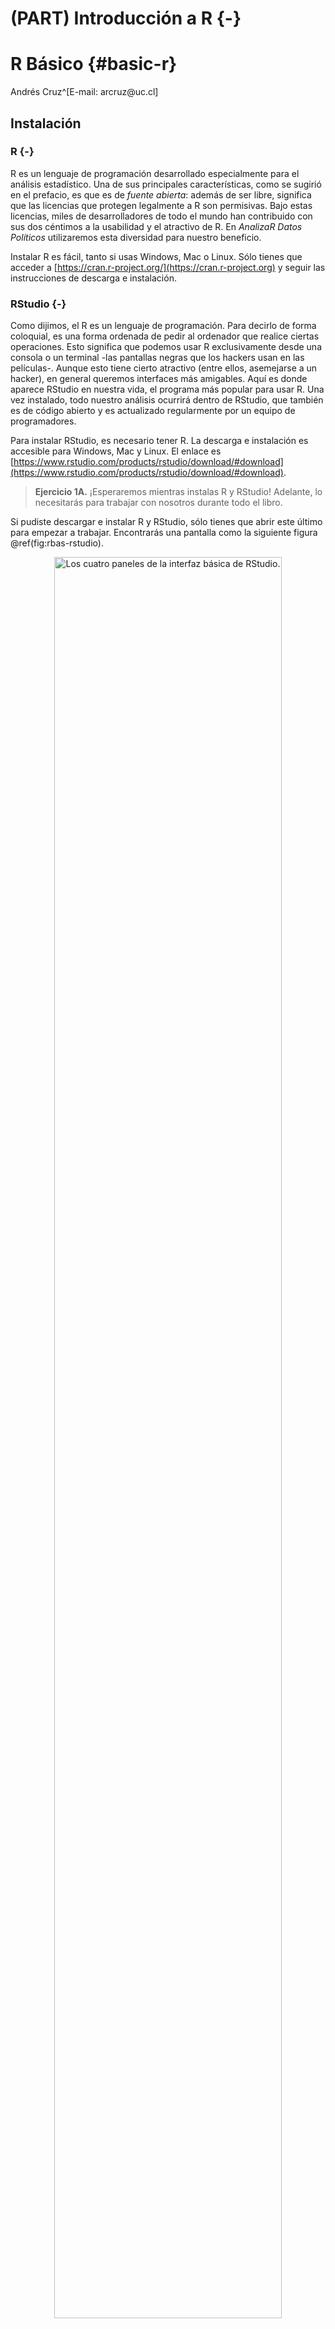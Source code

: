 # (PART) Introducción a R {-}

# R Básico {#basic-r}

Andrés Cruz^[E-mail: arcruz\@uc.cl]

## Instalación

### R {-}

R es un lenguaje de programación desarrollado especialmente para el análisis estadístico. Una de sus principales características, como se sugirió en el prefacio, es que es de *fuente abierta*: además de ser libre, significa que las licencias que protegen legalmente a R son permisivas. Bajo estas licencias, miles de desarrolladores de todo el mundo han contribuido con sus dos céntimos a la usabilidad y el atractivo de R. En *AnalizaR Datos Políticos* utilizaremos esta diversidad para nuestro beneficio.

Instalar R es fácil, tanto si usas Windows, Mac o Linux. Sólo tienes que acceder a [https://cran.r-project.org/](https://cran.r-project.org) y seguir las instrucciones de descarga e instalación.

### RStudio {-}

Como dijimos, el R es un lenguaje de programación. Para decirlo de forma coloquial, es una forma ordenada de pedir al ordenador que realice ciertas operaciones. Esto significa que podemos usar R exclusivamente desde una consola o un terminal -las pantallas negras que los hackers usan en las películas-. Aunque esto tiene cierto atractivo (entre ellos, asemejarse a un hacker), en general queremos interfaces más amigables. Aquí es donde aparece RStudio en nuestra vida, el programa más popular para usar R. Una vez instalado, todo nuestro análisis ocurrirá dentro de RStudio, que también es de código abierto y es actualizado regularmente por un equipo de programadores.

Para instalar RStudio, es necesario tener R. La descarga e instalación es accesible para Windows, Mac y Linux. El enlace es [https://www.rstudio.com/products/rstudio/download/#download](https://www.rstudio.com/products/rstudio/download/#download).

> **Ejercicio 1A.** ¡Esperaremos mientras instalas R y RStudio! Adelante, lo necesitarás para trabajar con nosotros durante todo el libro.

Si pudiste descargar e instalar R y RStudio, sólo tienes que abrir este último para empezar a trabajar. Encontrarás una pantalla como la siguiente figura \@ref(fig:rbas-rstudio).

<div class="figure" style="text-align: center">
<img src="00-images/basic-r/rstudio.png" alt="Los cuatro paneles de la interfaz básica de RStudio." width="85%" />
<p class="caption">(\#fig:rbas-rstudio)Los cuatro paneles de la interfaz básica de RStudio.</p>
</div>

RStudio está dividido en cuatro paneles (consola, guión, objetos y miscelánea), que abordaremos a continuación. La idea de esta sección es familiarizar al lector principiante con la base de R.

Además, le recomendamos que edite algunas configuraciones de RSutdio antes de comenzar, lo que en nuestra experiencia mejorará su experiencia de aprendizaje^[La idea de estos cambios es que cada sesión de RStudio comience de cero para evitar malentendidos. Esto es coherente con los proyectos de RStudio, que revisaremos en un momento]:

- General > Desmarcar "Restaurar .RData en el espacio de trabajo al inicio"
- General > Guardar el espacio de trabajo en .RData al cerrar > Nunca

## Consola

El panel inferior izquierdo de RSutdio es nuestro espacio de comunicación directa con el ordenador, donde le exigimos que realice tareas específicas, utilizando el "lenguaje R". Llamaremos a estas demandas *comandos*. Intentemos usar o "ejecutar" un comando que realice una operación aritmética básica:


```r
2 + 2
## [1] 4
```

Un consejo para la consola es que con las teclas de flecha arriba y abajo puedes navegar por el registro de comandos utilizados.


## Script

El panel superior izquierdo de RStudio puede describirse como un "registro de comandos". Aunque la consola puede ser útil para algunos comandos, los análisis complejos requerirán que llevemos un registro de nuestro código.

Para escribir un nuevo script es tan fácil como presionar `Ctrl + Shift + N` o ir a `Archivo > Nuevo archivo > R Script` (usar atajos de teclado es una gran idea, y no sólo por el "factor hacker"). La pantalla blanca de un nuevo script es similar a un bloc de notas en blanco, con la característica de que cada línea debe ser pensada como un comando. Note que escribir un comando en el script y presionar "Enter" no hace nada más que un salto de párrafo. Para ejecutar el comando en una línea, tienes que presionar `Ctrl + Enter` (si tienes Mac, `Cmd + Enter`). Es posible seleccionar varias líneas/comandos a la vez y ejecutarlos todos con `Ctrl + Enter`.

Escribir sólo código en nuestros scripts no es suficiente, ya que normalmente también queremos escribir comentarios explicativos. Esto no sólo es relevante para el trabajo en grupo (el código extranjero puede ser ininteligible sin una guía clara), sino que también denota atención para tu futuro "tú". En varias ocasiones, tenemos que comprobar el código que escribimos hace un par de meses, sin entender nada, y pensar cosas desagradables sobre nosotros mismos. Al escribir los comandos, R reconoce que todo lo que sigue a un signo numérico (#) es un comentario. Por lo tanto, hay dos maneras de escribir comentarios, como "comandos estériles" o como un apéndice de comandos funcionales:


```r
# Este es un comando estéril. ¡R sabe que es sólo un comentario!
```


```r
2 + 2 # Este es un apéndice-comando, no modifica el código
## [1] 4
```

Para guardar un Script, todo lo que tienes que hacer es presionar "Ctrl + S" o hacer clic en "Archivo > Guardar".

## Objetos (y funciones)

Este es el panel superior derecho de RStudio. Aunque tiene tres pestañas ("Ambiente", "Historia" y "Conexiones"), la gran estrella es "Ambiente", que funciona como un registro de los objetos que creamos mientras trabajamos. Una de las principales características de R es que permite almacenar objetos y luego ejecutar comandos con ellos. La forma de crear un objeto es usando una flecha `<-`, para que el `nombre_del_objeto` <- `contenido`. Llamaremos a esto una *asignación*. Por ejemplo:


```r
objeto_1 <- 2 + 2
```

Después de ejecutar esto, un nuevo objeto aparecerá en el panel de "Ambiente", `objeto_1`. Este contiene el resultado de `2+2`. Es posible preguntarle a R cuál es el contenido de un objeto con sólo ejecutar su nombre como si fuera un comando:


```r
objeto_1
## [1] 4
```

Crucialmente, los objetos pueden ser insertados en otros comandos refiriéndose a su contenido. Por ejemplo:


```r
objeto_1 + 10
## [1] 14
```

También es posible reasignar los objetos: si nos aburrimos de `objeto_1` como un `4`, podemos asignarle el valor que queramos. Los valores de texto (caracteres) también son válidos, tienen que ser escritos entre comillas:



```r
objeto_1 <- "democracia"
```


```r
objeto_1
## [1] "democracia"
```

Borrar un objeto también es una tarea sencilla. Aunque puede sonar como si perdiéramos nuestro trabajo duro, tener una ficha de "Ambiente" limpia y fácil de leer a menudo vale la pena. Para ello, tenemos que usar la función `rm(nombre_del_objeto)`. También puedes usar `rm(list=ls())` para borrar todos los objetos.

### Vectores

Hasta ahora hemos aprendido los objetos más básicos de R, que contienen un único valor.  **Los vectores** son objetos más complejos^[Técnicamente hablando, los objetos anteriores son vectores de longitud 1 para R]. Crear un vector es simple, sólo tenemos que insertar sus componentes entre una `c()`, separados por comas:


```r
vector_1 <- c(15, 10, 20)
vector_1
## [1] 15 10 20
```

Una necesidad básica al crear vectores es la inserción de secuencias de números. Una forma sencilla de hacerlo es con colones (:). Por ejemplo, examinemos el siguiente vector:


```r
vector_2 <- c(9, 7:10, 2, 14)
vector_2
## [1]  9  7  8  9 10  2 14
```

Podemos seleccionar elementos específicos de un vector utilizando sus posiciones:


```r
vector_2[2] # nos da el segundo elemento
## [1] 7
vector_2[4:6] # nos da el cuarto, quinto y sexto elemento.
## [1]  9 10  2
```

### Functions {#basic-r-functions}

Mira el siguiente ejemplo de comando:


```r
2 + sqrt(25) - log(1) # equivalente a 2 + 5 + 0
## [1] 7
```

R interpreta que `sqrt(25)` es la raíz cuadrada de 25, mientras que `log(1)` es el logaritmo natural de 1. Tanto `sqrt()` como `log()` son **funciones** de R. En términos sencillos, una función es un procedimiento que puede ser delineado como sigue:

(ref:wikimedia) Esquema de la función. Adaptado de Wikimedia Commons: https://commons.wikimedia.org/wiki/File:Function_machine2.svg.

<div class="figure" style="text-align: center">
<img src="00-images/basic-r/rbas-funs.png" alt="(ref:wikimedia)" width="40%" />
<p class="caption">(\#fig:wikimedia)(ref:wikimedia)</p>
</div>

 `sqrt()` asume un valor numérico como entrada y entrega su raíz cuadrada como salida. `log()` asume esa misma entrada, pero entrega su logaritmo natural. `c()`, una función que usamos previamente, asume diferentes valores únicos como entradas y entrega un vector que los contiene.

Es debido a los vectores que las funciones en R comienzan a brillar y se alejan de las cualidades básicas de una calculadora (eso, a grandes rasgos, es lo que hemos visto hasta ahora en R, nada impresionante). Examinemos otras funciones que extraen información útil de un vector. ¿Qué hace cada una de ellas?


```r
mean(vector_1) # media
## [1] 15
median(vector_1) # median
## [1] 15
sd(vector_1) # desviación estándar
## [1] 5
sum(vector_1) # sum
## [1] 45
min(vector_1) # valor mínimo
## [1] 10
max(vector_1) # valor máximo
## [1] 20
log(vector_1) # logaritmo natural
## [1] 2.7 2.3 3.0
exp(vector_1) # exponencial
## [1] 3.3e+06 2.2e+04 4.9e+08
length(vector_1) # longitud (cantidad de valores)
## [1] 3
sort(vector_1) # ...
## [1] 10 15 20
```

Se puede deducir que `sort()`, la última función de la lista anterior, ordena el vector de menor a mayor:


```r
sort(vector_1)
## [1] 10 15 20
```

¿Qué pasaría si quisiéramos ordenarlo desde el más grande al más pequeño? Esto nos permite introducir los *argumentos*, partes de las funciones que modifican su comportamiento. Ahora, añadiremos el argumento `decreasing = TRUE` en el comando anterior, lo que logra nuestro objetivo:


```r
sort(vector_1, decreasing = TRUE)
## [1] 20 15 10
```

Un concepto que tiene que ver tanto con objetos como con funciones es el de *valores perdidos*, un tema que exploraremos con más detalle en el capítulo \@ref(adv-data). Las bases de datos con las que trabajamos pueden tener valores perdidos por varias razones: errores de codificación, gobiernos que ocultan información, datos aún no recogidos, entre otras. En cualquier caso, debemos tener esto en cuenta al hacer nuestro análisis R registra los valores perdidos como "NA" (no disponible). Nótese que no se trata de un valor de carácter con las letras "N" y "A", sino de un tipo de valor distinto. Agreguemos un valor faltante a nuestro vector anterior:


```r
vector_1_con_na <- c(vector_1, NA)
vector_1_con_na
## [1] 15 10 20 NA
```

¿Cómo deberían reaccionar las funciones a este nuevo vector? Por defecto, la mayoría de las operaciones R realizadas con valores perdidos fallan (devolviendo `NA`), alertando que no pueden computar lo que necesitas. Por ejemplo:


```r
mean(vector_1_con_na)
## [1] NA
```

Tal vez en algunos casos quiera hacer saber a R que debe ignorar los valores faltantes en el vector y simplemente continuar con la operación. En la mayoría de las funciones, puedes especificar esto con el argumento `na.rm = TRUE`:


```r
mean(vector_1_con_na, na.rm = TRUE)
## [1] 15
```

Otra posibilidad es hacer esta omisión de la NA *ex ante*, modificando el vector. Una función útil para este caso es `na.omit()`, que devuelve el vector sin ningún valor perdido:


```r
na.omit(vector_1_con_na)
## [1] 15 10 20
## attr(,"na.action")
## [1] 4
## attr(,"class")
## [1] "omit"
```

Por último, una función común para tratar con NAs es `is.na()`, que permite comprobar qué valores de un vector faltan, algo que será útil más adelante (por ejemplo, para filtrar bases de datos):


```r
is.na(vector_1_con_na)
## [1] FALSE FALSE FALSE  TRUE
```

> **Ejercicio 1B.** Mira el siguiente gráfico y crea un vector con los salarios mínimos de los países de la región. ¿Qué significa? ¿Y su mediana?

(ref:salarios) Salario mínimo en América Latina, enero de 2019. Adaptado de Statista: https://es.statista.com/grafico/16576/ajuste-de-los-salarios-minimos-en-latinoamerica).

<div class="figure" style="text-align: center">
<img src="00-images/basic-r/min_wage.jpg" alt="(ref:salarios)" width="100%" />
<p class="caption">(\#fig:isalarios)(ref:salarios)</p>
</div>


### Archivos / gráficos / paquetes / ayuda

El cuadrante inferior derecho de la pantalla de RStudio contiene una mezcla de diferentes usos, que examinaremos a continuación.

#### Archivos y proyectos de RStudio

Esta pestaña es una ventana a los archivos que tenemos en nuestro directorio de trabajo. Funciona como un pequeño gestor, y nos permite moverlos, renombrarlos y copiarlos.

En cuanto a los archivos, una de las grandes innovaciones recientes de R son los proyectos de RStudio. Los desarrolladores de RStudio se dieron cuenta de que sus usuarios tenían scripts y otros archivos R esparcidos por todo el disco duro, sin ningún orden. Por eso implementaron la filosofía de "un proyecto, una carpeta". "Un proyecto, una carpeta" es tan importante como suena: la idea es que cada proyecto en el que trabajamos sea autosuficiente, que incluya todo lo que necesitamos para trabajar (scripts, bases de datos, etcétera).

Los proyectos se pueden gestionar desde la esquina superior derecha en R. ¿Viste las tres pestañas, "Ambiente", "Historia" y "Conexiones"? Bueno, mira un poco más arriba y verás el logo de RStudio Projects. Aquí tienes que tener cuidado y tener en cuenta que al crear o abrir un nuevo proyecto se reiniciará tu sesión de R, borrando todo el trabajo que no hayas guardado.  Como aún no ha creado un proyecto, su sesión debería decir "Proyecto": (Ninguno)". Al hacer clic en "Nuevo proyecto", aparecen tres opciones:

<div class="figure" style="text-align: center">
<img src="00-images/basic-r/rstudio_projects.png" alt="Crear un nuevo proyecto en RStudio." width="70%" />
<p class="caption">(\#fig:rbas-rproj)Crear un nuevo proyecto en RStudio.</p>
</div>

Una vez que creas un proyecto y empiezas a trabajar en él, todos los enlaces a los archivos serán locales. Por ejemplo, si la carpeta del proyecto contiene una subcarpeta `data` con un archivo `ejemplo.csv`, la referencia al archivo será simplemente `data/ejemplo.csv`. Recuerde el lema: "un proyecto, una carpeta".

Le recomendamos que cree un proyecto de RStudio para cada capítulo del libro que quiera seguir con el código!

#### Gráficos

Aquí están los gráficos que creamos con R. En el capítulo \@ref(dataviz), visualización de datos, aprenderás a dominarlos.

#### Instalando paquetes {#basic-r-packages}

Una de las principales características que hemos destacado de R es su versatilidad. Su filosofía de código abierto motiva a los desarrolladores a traer nuevas características a la comunidad R. En general, lo hacen a través de paquetes, que los usuarios pueden instalar como un apéndice adicional a R. Estos paquetes contienen nuevas funciones, bases de datos y características. Las pestañas de RStudio que hemos revisado nos permiten acceder a los paquetes instalados.

La instalación de un paquete es bastante sencilla a través de la función `install.packages()`. Ahora, instalaremos el paquete `tidyverse`, que será central para nuestros próximos análisis. El `tidyverse` es una compilación que incluye algunos de los mejores paquetes modernos para el análisis de datos en R.


```r
install.packages("tidyverse")
```

Cada vez que un usuario abre una nueva sesión en R, ésta se abre como "recién salido de fábrica". Es decir, no sólo se abre sin objetos, sino también con sólo los paquetes básicos que permiten que R funcione. Entonces, tenemos que cargar los paquetes extra que queremos usar. Es como cuando compras un *smartphone* y descargas las aplicaciones que usarás de acuerdo a tus necesidades diarias. La forma más común de hacerlo es a través de la función `library`, como se ve a continuación. Tenga en cuenta que esta vez el "tiempo de espera" no está entre comillas^[Esta es la forma más común de usar `library` por convención. El comando funcionará con comillas, aunque no es muy común verlo así: `library("tidyverse")`. Seguir las convenciones es una gran idea, y por eso le recomendamos que omita las comillas].


```r
library(tidyverse)
```

Además, para sacar el máximo provecho de este libro, debe instalar nuestro paquete complementario, `paqueteadp`. Esto le dará acceso a las bases de datos que se utilizarán en los diferentes capítulos de este libro, además de algunas funciones de soporte. La instalación es ligeramente diferente, porque es un trabajo en progreso. Para obtenerlo, primero debes tener instalado el paquete `remotes`, que te permitirá utilizar los paquetes almacenados en GitHub, una plataforma de desarrollo de software.


```r
install.packages("remotes")
```

Una vez cargado el paquete `remotes`, su función `install.github()` le permitirá instalar el paquete de este libro:


```r
library(remotes)
install_github("arcruz0/paqueteadp")
```

Fíjate que uno de nosotros tiene el nombre de usuario "arcruz0" en GitHub, donde se almacena el paquete "paqueteadp". ¡Ahora está instalado en tu sistema! Cada vez que lo necesites en una sesión R, tienes que cargarlo con `library()`:


```r
library(paqueteadp)
```

#### Ayuda

Buscar ayuda es esencial cuando se programa en R. Mira la figura \@ref(fig:rbas-help): esta pestaña de RStudio abre los archivos de ayuda que necesitamos y que podemos buscar. Las funciones tienen un archivo de ayuda para cada una de ellas. Por ejemplo, podemos acceder al archivo de ayuda de `sqrt()` a través del comando `help(sqrt)` (`?sqrt` también funciona). Los paquetes en su conjunto también contienen archivos de ayuda, que son más completos. Por ejemplo, para ver el fichero de ayuda de `tidyverse` sólo tenemos que invocar el argumento "paquete": `help(package=tidyverse)`. Además, los archivos de ayuda de los paquetes y las funciones de los paquetes sólo están disponibles cuando se han cargado los paquetes correspondientes.

(ref:sumhelp) Archivo de ayuda de la función `sum()`.

<div class="figure" style="text-align: center">
<img src="00-images/basic-r/helpfile_sum.png" alt="(ref:sumhelp)" width="80%" />
<p class="caption">(\#fig:rbas-help)(ref:sumhelp)</p>
</div>

Dentro del archivo de ayuda de un paquete podemos buscar funciones o dudas sobre comandos específicos, en el cuadrante de la imagen que hemos señalado en rojo.

> **Ejercicio 1C.** Instale y busque ayuda para el paquete de `ggparliament`. Se recomienda que juegues con todas las funciones que vimos del ecosistema R. Mencionaremos brevemente " `ggparliament` más adelante, en el capítulo de visualización de datos.

